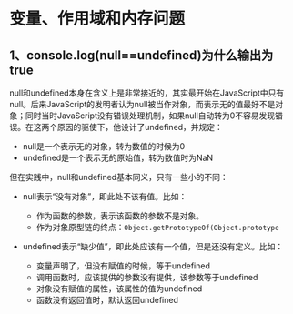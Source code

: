 # 变量、作用域和内存问题
## 1、console.log(null==undefined)为什么输出为true
null和undefined本身在含义上是非常接近的，其实最开始在JavaScript中只有null。后来JavaScript的发明者认为null被当作对象，而表示无的值最好不是对象；同时当时JavaScript没有错误处理机制，如果null自动转为0不容易发现错误。在这两个原因的驱使下，他设计了undefined，并规定：

- null是一个表示无的对象，转为数值的时候为0
- undefined是一个表示无的原始值，转为数值时为NaN

但在实践中，null和undefined基本同义，只有一些小的不同：

- null表示“没有对象”，即此处不该有值。比如：

  - 作为函数的参数，表示该函数的参数不是对象。
  - 作为对象原型链的终点：`Object.getPrototypeOf(Object.prototype`
  
- undefined表示“缺少值”，即此处应该有一个值，但是还没有定义。比如：
  
  - 变量声明了，但没有赋值的时候，等于undefined
  - 调用函数时，应该提供的参数没有提供，该参数等于undefined
  - 对象没有赋值的属性，该属性的值为undefined
  - 函数没有返回值时，默认返回undefined   

